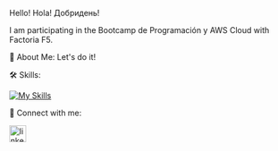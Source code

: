 Hello! Hola! Добридень!

I am participating in the Bootcamp de Programación y AWS Cloud with Factoria F5.

🚀 About Me:
Let's do it!

🛠 Skills:

[![My Skills](https://skillicons.dev/icons?i=js,html,css,figma,git,github,vscode)](https://skillicons.dev)



🔗  Connect with me:

<a href='https://www.linkedin.com/in/anna-nepyivoda-18428399/'><img src="https://i.postimg.cc/3RLmssnH/linkedin-3.png" alt="linkedin icon" width="30" height="30"></a>

